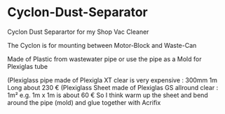# Cyclon-Dust-Separator
Cyclon Dust Separartor for my Shop Vac Cleaner 

The Cyclon is for mounting between Motor-Block and Waste-Can

Made of Plastic from wastewater pipe or use the pipe as a Mold for Plexiglas tube

  (Plexiglass pipe made of Plexigla XT clear is very expensive : 300mm 1m Long about 230 €
  (Plexiglass Sheet made of Plexiglas GS allround clear : 1m² e.g. 1m x 1m is about 60 €
  So I think warm up the sheet and bend around the pipe (mold) and glue together with Acrifix
